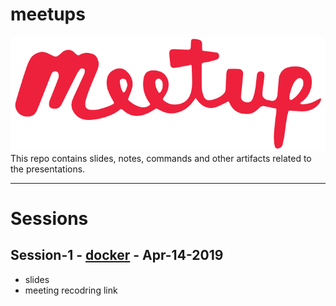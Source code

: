 # meetups
![](docs/icons/meetup.png)
This repo contains slides, notes, commands and other artifacts related to the presentations. 

-----
# Sessions

## Session-1 - [docker](https://github.com/demystifydevops/docker) - Apr-14-2019 
 - slides
 - meeting recodring link
